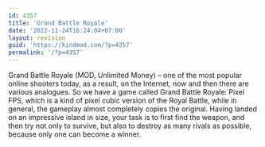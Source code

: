 ```yaml
---
id: 4357
title: 'Grand Battle Royale'
date: '2022-11-24T16:24:04+07:00'
layout: revision
guid: 'https://kindmod.com/?p=4357'
permalink: '/?p=4357'
---
```


Grand Battle Royale (MOD, Unlimited Money) – one of the most popular online shooters today, as a result, on the Internet, now and then there are various analogues. So we have a game called Grand Battle Royale: Pixel FPS, which is a kind of pixel cubic version of the Royal Battle, while in general, the gameplay almost completely copies the original. Having landed on an impressive island in size, your task is to first find the weapon, and then try not only to survive, but also to destroy as many rivals as possible, because only one can become a winner.